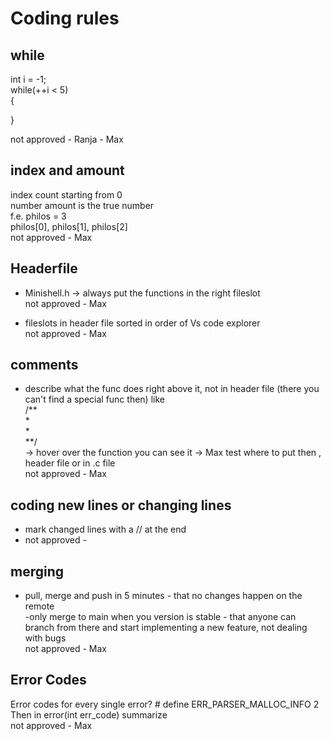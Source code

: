# Coding rules

## while <br/>
int i = -1; <br/>
while(++i < 5) <br/>
{

}

not approved - Ranja - Max
## index and amount <br/>
index count starting from 0 <br/>
number amount is the true number <br/>
f.e. philos = 3 <br/>
philos[0], philos[1], philos[2] <br/>
not approved - Max <br/>

## Headerfile
- Minishell.h -> always put the functions in the right fileslot <br/>
not approved - Max <br/>

- fileslots in header file sorted in order of Vs code explorer<br/>
not approved - Max <br/>

## comments
- describe what the func does right above it, not in header file (there you can't find a special func then) like<br/>
/**<br/>
*<br/>
*<br/>
**/<br/>
-> hover over the function you can see it -> Max test where to put then , header file or in .c file<br/>
not approved - Max <br/>

## coding new lines or changing lines 
- mark changed lines with a // at the end <br/>
- not approved - <br/>

## merging
- pull, merge and push in 5 minutes - that no changes happen on the remote <br/>
-only merge to main when you version is stable - that anyone can branch from there and start implementing a new feature, not dealing with bugs<br/>
not approved - Max <br/>

## Error Codes
Error codes for every single error? # define ERR_PARSER_MALLOC_INFO 2<br/>
Then in error(int err_code) summarize <br/>
not approved - Max <br/>
